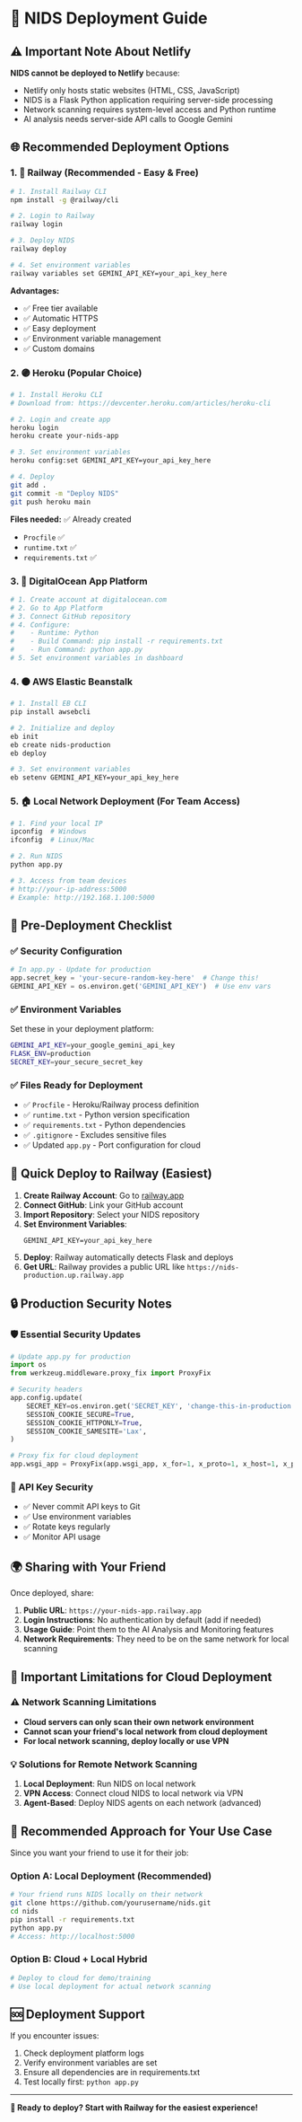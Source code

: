 # 🚀 NIDS Deployment Guide

## ⚠️ Important Note About Netlify

**NIDS cannot be deployed to Netlify** because:
- Netlify only hosts static websites (HTML, CSS, JavaScript)
- NIDS is a Flask Python application requiring server-side processing
- Network scanning requires system-level access and Python runtime
- AI analysis needs server-side API calls to Google Gemini

## 🌐 Recommended Deployment Options

### 1. 🚀 **Railway** (Recommended - Easy & Free)
```bash
# 1. Install Railway CLI
npm install -g @railway/cli

# 2. Login to Railway
railway login

# 3. Deploy NIDS
railway deploy

# 4. Set environment variables
railway variables set GEMINI_API_KEY=your_api_key_here
```

**Advantages:**
- ✅ Free tier available
- ✅ Automatic HTTPS
- ✅ Easy deployment
- ✅ Environment variable management
- ✅ Custom domains

### 2. 🟣 **Heroku** (Popular Choice)
```bash
# 1. Install Heroku CLI
# Download from: https://devcenter.heroku.com/articles/heroku-cli

# 2. Login and create app
heroku login
heroku create your-nids-app

# 3. Set environment variables
heroku config:set GEMINI_API_KEY=your_api_key_here

# 4. Deploy
git add .
git commit -m "Deploy NIDS"
git push heroku main
```

**Files needed:** ✅ Already created
- `Procfile` ✅
- `runtime.txt` ✅
- `requirements.txt` ✅

### 3. 🔵 **DigitalOcean App Platform**
```bash
# 1. Create account at digitalocean.com
# 2. Go to App Platform
# 3. Connect GitHub repository
# 4. Configure:
#    - Runtime: Python
#    - Build Command: pip install -r requirements.txt
#    - Run Command: python app.py
# 5. Set environment variables in dashboard
```

### 4. 🟠 **AWS Elastic Beanstalk**
```bash
# 1. Install EB CLI
pip install awsebcli

# 2. Initialize and deploy
eb init
eb create nids-production
eb deploy

# 3. Set environment variables
eb setenv GEMINI_API_KEY=your_api_key_here
```

### 5. 🏠 **Local Network Deployment** (For Team Access)
```bash
# 1. Find your local IP
ipconfig  # Windows
ifconfig  # Linux/Mac

# 2. Run NIDS
python app.py

# 3. Access from team devices
# http://your-ip-address:5000
# Example: http://192.168.1.100:5000
```

## 🔧 Pre-Deployment Checklist

### ✅ Security Configuration
```python
# In app.py - Update for production
app.secret_key = 'your-secure-random-key-here'  # Change this!
GEMINI_API_KEY = os.environ.get('GEMINI_API_KEY')  # Use env vars
```

### ✅ Environment Variables
Set these in your deployment platform:
```bash
GEMINI_API_KEY=your_google_gemini_api_key
FLASK_ENV=production
SECRET_KEY=your_secure_secret_key
```

### ✅ Files Ready for Deployment
- ✅ `Procfile` - Heroku/Railway process definition
- ✅ `runtime.txt` - Python version specification
- ✅ `requirements.txt` - Python dependencies
- ✅ `.gitignore` - Excludes sensitive files
- ✅ Updated `app.py` - Port configuration for cloud

## 🎯 Quick Deploy to Railway (Easiest)

1. **Create Railway Account**: Go to [railway.app](https://railway.app)
2. **Connect GitHub**: Link your GitHub account
3. **Import Repository**: Select your NIDS repository
4. **Set Environment Variables**:
   ```
   GEMINI_API_KEY=your_api_key_here
   ```
5. **Deploy**: Railway automatically detects Flask and deploys
6. **Get URL**: Railway provides a public URL like `https://nids-production.up.railway.app`

## 🔒 Production Security Notes

### 🛡️ Essential Security Updates
```python
# Update app.py for production
import os
from werkzeug.middleware.proxy_fix import ProxyFix

# Security headers
app.config.update(
    SECRET_KEY=os.environ.get('SECRET_KEY', 'change-this-in-production'),
    SESSION_COOKIE_SECURE=True,
    SESSION_COOKIE_HTTPONLY=True,
    SESSION_COOKIE_SAMESITE='Lax',
)

# Proxy fix for cloud deployment
app.wsgi_app = ProxyFix(app.wsgi_app, x_for=1, x_proto=1, x_host=1, x_prefix=1)
```

### 🔐 API Key Security
- ✅ Never commit API keys to Git
- ✅ Use environment variables
- ✅ Rotate keys regularly
- ✅ Monitor API usage

## 🌍 Sharing with Your Friend

Once deployed, share:
1. **Public URL**: `https://your-nids-app.railway.app`
2. **Login Instructions**: No authentication by default (add if needed)
3. **Usage Guide**: Point them to the AI Analysis and Monitoring features
4. **Network Requirements**: They need to be on the same network for local scanning

## 🚨 Important Limitations for Cloud Deployment

### ⚠️ Network Scanning Limitations
- **Cloud servers can only scan their own network environment**
- **Cannot scan your friend's local network from cloud deployment**
- **For local network scanning, deploy locally or use VPN**

### 💡 Solutions for Remote Network Scanning
1. **Local Deployment**: Run NIDS on local network
2. **VPN Access**: Connect cloud NIDS to local network via VPN
3. **Agent-Based**: Deploy NIDS agents on each network (advanced)

## 🎯 Recommended Approach for Your Use Case

Since you want your friend to use it for their job:

### Option A: Local Deployment (Recommended)
```bash
# Your friend runs NIDS locally on their network
git clone https://github.com/yourusername/nids.git
cd nids
pip install -r requirements.txt
python app.py
# Access: http://localhost:5000
```

### Option B: Cloud + Local Hybrid
```bash
# Deploy to cloud for demo/training
# Use local deployment for actual network scanning
```

## 🆘 Deployment Support

If you encounter issues:
1. Check deployment platform logs
2. Verify environment variables are set
3. Ensure all dependencies are in requirements.txt
4. Test locally first: `python app.py`

---

**🎯 Ready to deploy? Start with Railway for the easiest experience!**
